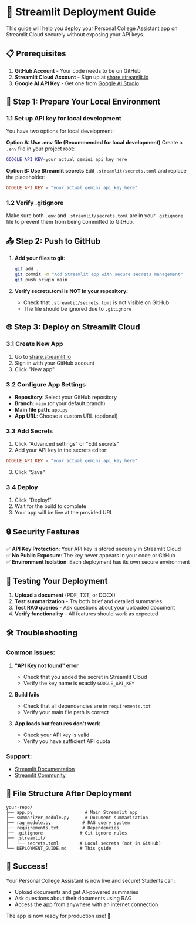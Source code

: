 # 🚀 Streamlit Deployment Guide

This guide will help you deploy your Personal College Assistant app on Streamlit Cloud securely without exposing your API keys.

## 📋 Prerequisites

1. **GitHub Account** - Your code needs to be on GitHub
2. **Streamlit Cloud Account** - Sign up at [share.streamlit.io](https://share.streamlit.io)
3. **Google AI API Key** - Get one from [Google AI Studio](https://makersuite.google.com/app/apikey)

## 🔧 Step 1: Prepare Your Local Environment

### 1.1 Set up API key for local development
You have two options for local development:

**Option A: Use .env file (Recommended for local development)**
Create a `.env` file in your project root:
```bash
GOOGLE_API_KEY=your_actual_gemini_api_key_here
```

**Option B: Use Streamlit secrets**
Edit `.streamlit/secrets.toml` and replace the placeholder:
```toml
GOOGLE_API_KEY = "your_actual_gemini_api_key_here"
```

### 1.2 Verify .gitignore
Make sure both `.env` and `.streamlit/secrets.toml` are in your `.gitignore` file to prevent them from being committed to GitHub.

## 📤 Step 2: Push to GitHub

1. **Add your files to git:**
   ```bash
   git add .
   git commit -m "Add Streamlit app with secure secrets management"
   git push origin main
   ```

2. **Verify secrets.toml is NOT in your repository:**
   - Check that `.streamlit/secrets.toml` is not visible on GitHub
   - The file should be ignored due to `.gitignore`

## 🌐 Step 3: Deploy on Streamlit Cloud

### 3.1 Create New App
1. Go to [share.streamlit.io](https://share.streamlit.io)
2. Sign in with your GitHub account
3. Click "New app"

### 3.2 Configure App Settings
- **Repository**: Select your GitHub repository
- **Branch**: `main` (or your default branch)
- **Main file path**: `app.py`
- **App URL**: Choose a custom URL (optional)

### 3.3 Add Secrets
1. Click "Advanced settings" or "Edit secrets"
2. Add your API key in the secrets editor:

```toml
GOOGLE_API_KEY = "your_actual_gemini_api_key_here"
```

3. Click "Save"

### 3.4 Deploy
1. Click "Deploy!"
2. Wait for the build to complete
3. Your app will be live at the provided URL

## 🔒 Security Features

✅ **API Key Protection**: Your API key is stored securely in Streamlit Cloud  
✅ **No Public Exposure**: The key never appears in your code or GitHub  
✅ **Environment Isolation**: Each deployment has its own secure environment  

## 🧪 Testing Your Deployment

1. **Upload a document** (PDF, TXT, or DOCX)
2. **Test summarization** - Try both brief and detailed summaries
3. **Test RAG queries** - Ask questions about your uploaded document
4. **Verify functionality** - All features should work as expected

## 🛠️ Troubleshooting

### Common Issues:

1. **"API Key not found" error**
   - Check that you added the secret in Streamlit Cloud
   - Verify the key name is exactly `GOOGLE_API_KEY`

2. **Build fails**
   - Check that all dependencies are in `requirements.txt`
   - Verify your main file path is correct

3. **App loads but features don't work**
   - Check your API key is valid
   - Verify you have sufficient API quota

### Support:
- [Streamlit Documentation](https://docs.streamlit.io/)
- [Streamlit Community](https://discuss.streamlit.io/)

## 📝 File Structure After Deployment

```
your-repo/
├── app.py                    # Main Streamlit app
├── summarizer_module.py      # Document summarization
├── rag_module.py            # RAG query system
├── requirements.txt         # Dependencies
├── .gitignore              # Git ignore rules
├── .streamlit/
│   └── secrets.toml        # Local secrets (not in GitHub)
└── DEPLOYMENT_GUIDE.md     # This guide
```

## 🎉 Success!

Your Personal College Assistant is now live and secure! Students can:
- Upload documents and get AI-powered summaries
- Ask questions about their documents using RAG
- Access the app from anywhere with an internet connection

The app is now ready for production use! 🚀 